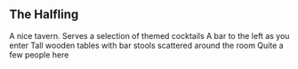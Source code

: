 ## The Halfling

A nice tavern.
Serves a selection of themed cocktails
A bar to the left as you enter
Tall wooden tables with bar stools scattered around the room
Quite a few people here
